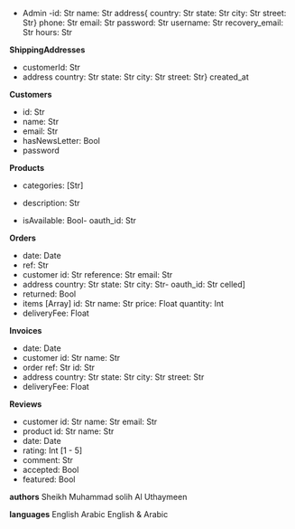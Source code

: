 - Admin
  -id: Str
  name: Str
  address{
  country: Str
  state: Str
  city: Str
  street: Str}
  phone: Str
  email: Str
  password: Str
  username: Str
  recovery_email: Str
  hours: Str

**ShippingAddresses**

- customerId: Str
- address
  country: Str
  state: Str
  city: Str
  street: Str}
  created_at

**Customers**

- id: Str
- name: Str
- email: Str
- hasNewsLetter: Bool
- password

**Products**

- categories: [Str]

- description: Str
- isAvailable: Bool- oauth_id: Str

**Orders**

- date: Date
- ref: Str
- customer
  id: Str
  reference: Str
  email: Str
- address
  country: Str
  state: Str
  city: Str- oauth_id: Str
celled]
- returned: Bool
- items [Array]
  id: Str
  name: Str
  price: Float
  quantity: Int
- deliveryFee: Float

**Invoices**
- date: Date
- customer
  id: Str
  name: Str
- order
  ref: Str
  id: Str
- address
  country: Str
  state: Str
  city: Str
  street: Str
- deliveryFee: Float

**Reviews**

- customer
  id: Str
  name: Str
  email: Str
- product
  id: Str
  name: Str
- date: Date
- rating: Int [1 - 5]
- comment: Str
- accepted: Bool
- featured: Bool


**authors**
Sheikh Muhammad solih Al Uthaymeen

**languages**
English
Arabic
English & Arabic